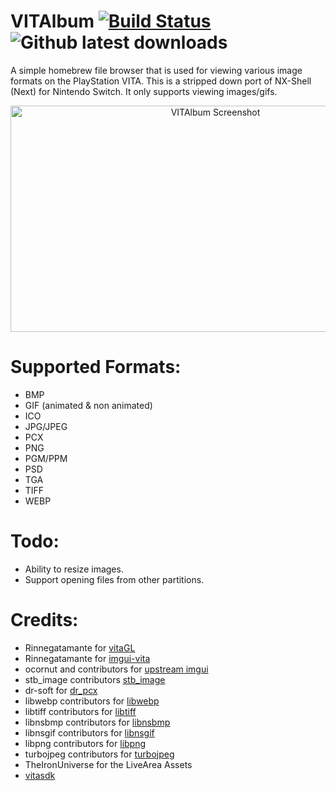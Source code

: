 # VITAlbum [![Build Status](https://travis-ci.org/joel16/VITAlbum.svg?branch=master)](https://travis-ci.org/joel16/VITAlbum) ![Github latest downloads](https://img.shields.io/github/downloads/joel16/VITAlbum/total.svg)

A simple homebrew file browser that is used for viewing various image formats on the PlayStation VITA. This is a stripped down port of NX-Shell (Next) for Nintendo Switch. It only supports viewing images/gifs.

<p align="center">
<img src="https://i.imgur.com/rFzFfcT.jpg" alt="VITAlbum Screenshot" width="640" height="362"/>
</p>

# Supported Formats:
- BMP
- GIF (animated & non animated)
- ICO
- JPG/JPEG
- PCX
- PNG
- PGM/PPM
- PSD
- TGA
- TIFF
- WEBP

# Todo:
- Ability to resize images.
- Support opening files from other partitions.

# Credits:
- Rinnegatamante for [vitaGL](https://github.com/Rinnegatamante/vitaGL)
- Rinnegatamante for [imgui-vita](https://github.com/Rinnegatamante/imgui-vita)
- ocornut and contributors for [upstream imgui](https://github.com/ocornut/imgui)
- stb_image contributors [stb_image](https://github.com/nothings/stb/blob/master/stb_image.h)
- dr-soft for [dr_pcx](https://github.com/dr-soft/dr_pcx)
- libwebp contributors for [libwebp](https://developers.google.com/speed/webp)
- libtiff contributors for [libtiff](http://www.libtiff.org/)
- libnsbmp contributors for [libnsbmp](https://www.netsurf-browser.org/projects/libnsbmp/)
- libnsgif contributors for [libnsgif](https://www.netsurf-browser.org/projects/libnsgif/)
- libpng contributors for [libpng](http://www.libpng.org/pub/png/libpng.html)
- turbojpeg contributors for [turbojpeg](https://libjpeg-turbo.org/)
- TheIronUniverse for the LiveArea Assets
- [vitasdk](https://github.com/vitasdk)
